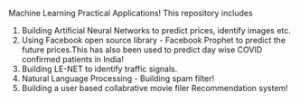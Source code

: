 Machine Learning Practical Applications!
This repository includes 
1. Building Artificial Neural Networks to predict prices, identify images etc. 
2. Using Facebook open source library - Facebook Prophet to predict the future prices.This has also been used to predict day wise COVID confirmed patients in India!
3. Building LE-NET to identify traffic signals.
4. Natural Language Processing - Building spam filter!
5. Building a user based collabrative movie filer Recommendation system!
